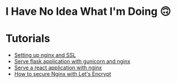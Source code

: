 # I Have No Idea What I'm Doing 🙃

# Tutorials
 - [Setting up nginx and SSL](https://www.digitalocean.com/community/tutorials/how-to-install-nginx-on-debian-10)
 - [Serve flask application with gunicorn and nginx](https://www.digitalocean.com/community/tutorials/how-to-serve-flask-applications-with-gunicorn-and-nginx-on-ubuntu-18-04)
 - [Serve a react application with nginx](https://www.digitalocean.com/community/tutorials/deploying-react-applications-with-webhooks-and-slack-on-ubuntu-16-04)
 - [How to secure Nginx with Let's Encrypt](https://www.digitalocean.com/community/tutorials/how-to-secure-nginx-with-let-s-encrypt-on-ubuntu-18-04)

